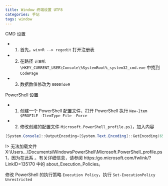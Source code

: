 ```yaml
---
title: Window 终端设置 UTF8
categories: 手记
tags: window
---
```


CMD 设置

- 1. 首先，`win+R --> regedit` 打开注册表
- 2. 在路径 `计算机\HKEY_CURRENT_USER\Console\%SystemRoot%_system32_cmd.exe` 中找到 `CodePage`
- 3. 数据数值修改为 `0000fde9`

<!-- more -->

PowerShell 设置

- 1. 创建一个 PowerShell 配置文件，打开 PowerShell 执行 `New-Item $PROFILE -ItemType File -Force`
- 2. 修改创建的配置文件 `Microsoft.PowerShell_profile.ps1`，加入内容

```powershell
[System.Console]::OutputEncoding=[System.Text.Encoding]::GetEncoding(65001)
```

!> 无法加载文件 X:\Users\...\Documents\WindowsPowerShell\Microsoft.PowerShell_profile.ps1，因为在此系
。有关详细信息，请参阅 https:/go.microsoft.com/fwlink/?LinkID=135170 中的 about_Execution_Policies。

修改 PowerShell 的执行策略 `Execution Policy`，执行 `Set-ExecutionPolicy Unrestricted`
